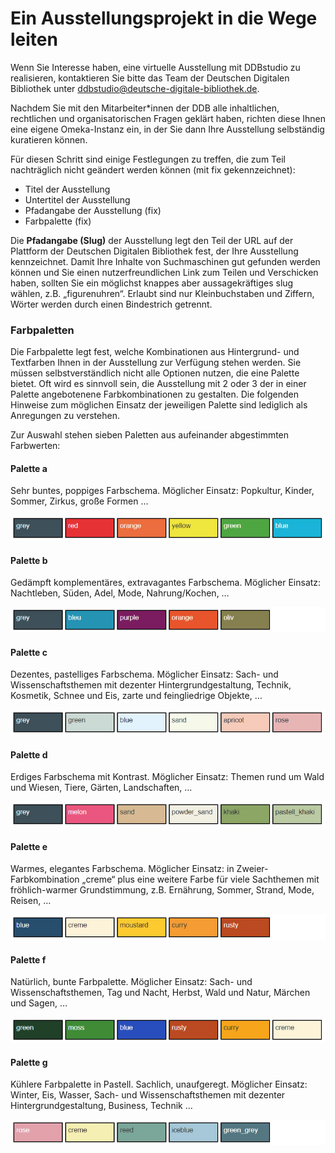 # Ein Ausstellungsprojekt in die Wege leiten

Wenn Sie Interesse haben, eine virtuelle Ausstellung mit DDBstudio zu realisieren, kontaktieren Sie bitte das Team der Deutschen Digitalen Bibliothek unter [ddbstudio@deutsche-digitale-bibliothek.de](mailto:ddbstudio@deutsche-digitale-bibliothek.de).

Nachdem Sie mit den Mitarbeiter*innen der DDB alle inhaltlichen, rechtlichen und organisatorischen Fragen geklärt haben, richten diese Ihnen eine eigene Omeka-Instanz ein, in der Sie dann Ihre Ausstellung selbständig kuratieren können.

Für diesen Schritt sind einige Festlegungen zu treffen, die zum Teil nachträglich nicht geändert werden können (mit fix gekennzeichnet):

* Titel der Ausstellung
* Untertitel der Ausstellung
* Pfadangabe der Ausstellung (fix)
* Farbpalette (fix)

Die **Pfadangabe (Slug)** der Ausstellung legt den Teil der URL auf der Plattform der Deutschen Digitalen Bibliothek fest, der Ihre Ausstellung kennzeichnet. Damit Ihre Inhalte von Suchmaschinen gut gefunden werden können und Sie einen nutzerfreundlichen Link zum Teilen und Verschicken haben, sollten Sie ein möglichst knappes aber aussagekräftiges slug wählen, z.B. „figurenuhren“. Erlaubt sind nur Kleinbuchstaben und Ziffern, Wörter werden durch einen Bindestrich getrennt.

### Farbpaletten

Die Farbpalette legt fest, welche Kombinationen aus Hintergrund- und Textfarben Ihnen in der Ausstellung zur Verfügung stehen werden. Sie müssen selbstverständlich nicht alle Optionen nutzen, die eine Palette bietet. Oft wird es sinnvoll sein, die Ausstellung mit 2 oder 3 der in einer Palette angebotenene Farbkombinationen zu gestalten. Die folgenden Hinweise zum möglichen Einsatz der jeweiligen Palette sind lediglich als Anregungen zu verstehen.

Zur Auswahl stehen sieben Paletten aus aufeinander abgestimmten Farbwerten:

#### Palette a

Sehr buntes, poppiges Farbschema. Möglicher Einsatz: Popkultur, Kinder, Sommer, Zirkus, große Formen …

![Palette a][PL-1]

#### Palette b

Gedämpft komplementäres, extravagantes Farbschema. Möglicher Einsatz: Nachtleben, Süden, Adel, Mode, Nahrung/Kochen, …

![Palette b][PL-2]

#### Palette c

Dezentes, pastelliges Farbschema. Möglicher Einsatz: Sach- und Wissenschaftsthemen mit dezenter Hintergrundgestaltung, Technik, Kosmetik, Schnee und Eis, zarte und feingliedrige Objekte, …

![Palette c][PL-3]

#### Palette d

Erdiges Farbschema mit Kontrast. Möglicher Einsatz: Themen rund um Wald und Wiesen, Tiere, Gärten, Landschaften, …

![Palette d][PL-4]

#### Palette e

Warmes, elegantes Farbschema. Möglicher Einsatz: in Zweier-Farbkombination „creme“ plus eine weitere Farbe für viele Sachthemen mit fröhlich-warmer Grundstimmung, z.B. Ernährung, Sommer, Strand, Mode, Reisen, …

![Palette e][PL-5]

#### Palette f

Natürlich, bunte Farbpalette. Möglicher Einsatz: Sach- und Wissenschaftsthemen, Tag und Nacht, Herbst, Wald und Natur, Märchen und Sagen, …

![Palette f][PL-6]

#### Palette g

Kühlere Farbpalette in Pastell. Sachlich, unaufgeregt. Möglicher Einsatz: Winter, Eis, Wasser, Sach- und Wissenschaftsthemen mit dezenter Hintergrundgestaltung, Business, Technik …

![Palette g][PL-7]


[PL-1]: img/PL-1.jpg "Palette a"
[PL-2]: img/PL-2.jpg "Palette b"
[PL-3]: img/PL-3.jpg "Palette c"
[PL-4]: img/PL-4.jpg "Palette d"
[PL-5]: img/PL-5.jpg "Palette e"
[PL-6]: img/PL-6.jpg "Palette f"
[PL-7]: img/PL-7.jpg "Palette g"